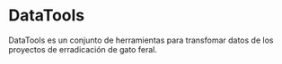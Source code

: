 # DataTools

DataTools es un conjunto de herramientas para transfomar datos de los proyectos de erradicación de
gato feral.
